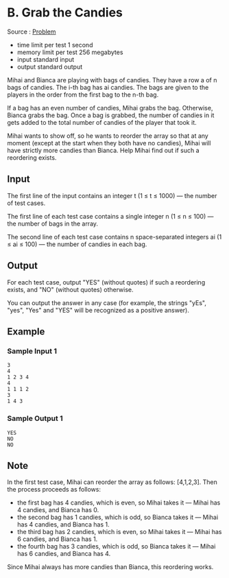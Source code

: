 # B. Grab the Candies

Source : [Problem](https://codeforces.com/problemset/problem/1807/B)

- time limit per test 1 second
- memory limit per test 256 megabytes
- input standard input
- output standard output

Mihai and Bianca are playing with bags of candies. They have a row a of n bags of candies. The i-th bag has ai candies. The bags are given to the players in the order from the first bag to the n-th bag.

If a bag has an even number of candies, Mihai grabs the bag. Otherwise, Bianca grabs the bag. Once a bag is grabbed, the number of candies in it gets added to the total number of candies of the player that took it.

Mihai wants to show off, so he wants to reorder the array so that at any moment (except at the start when they both have no candies), Mihai will have strictly more candies than Bianca. Help Mihai find out if such a reordering exists.

## Input

The first line of the input contains an integer t (1 ≤ t ≤ 1000) — the number of test cases.

The first line of each test case contains a single integer n (1 ≤ n ≤ 100) — the number of bags in the array.

The second line of each test case contains n space-separated integers ai (1 ≤ ai ≤ 100) — the number of candies in each bag.

## Output

For each test case, output "YES" (without quotes) if such a reordering exists, and "NO" (without quotes) otherwise.

You can output the answer in any case (for example, the strings "yEs", "yes", "Yes" and "YES" will be recognized as a positive answer).

## Example

### Sample Input 1

    3
    4
    1 2 3 4
    4
    1 1 1 2
    3
    1 4 3

### Sample Output 1

    YES
    NO
    NO

## Note

In the first test case, Mihai can reorder the array as follows: [4,1,2,3]. Then the process proceeds as follows:

- the first bag has 4 candies, which is even, so Mihai takes it — Mihai has 4 candies, and Bianca has 0.
- the second bag has 1 candies, which is odd, so Bianca takes it — Mihai has 4 candies, and Bianca has 1.
- the third bag has 2 candies, which is even, so Mihai takes it — Mihai has 6 candies, and Bianca has 1.
- the fourth bag has 3 candies, which is odd, so Bianca takes it — Mihai has 6 candies, and Bianca has 4.

Since Mihai always has more candies than Bianca, this reordering works.
